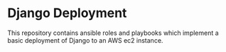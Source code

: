 # Django Deployment

This repository contains ansible roles and playbooks which implement a basic
deployment of Django to an AWS ec2 instance.
